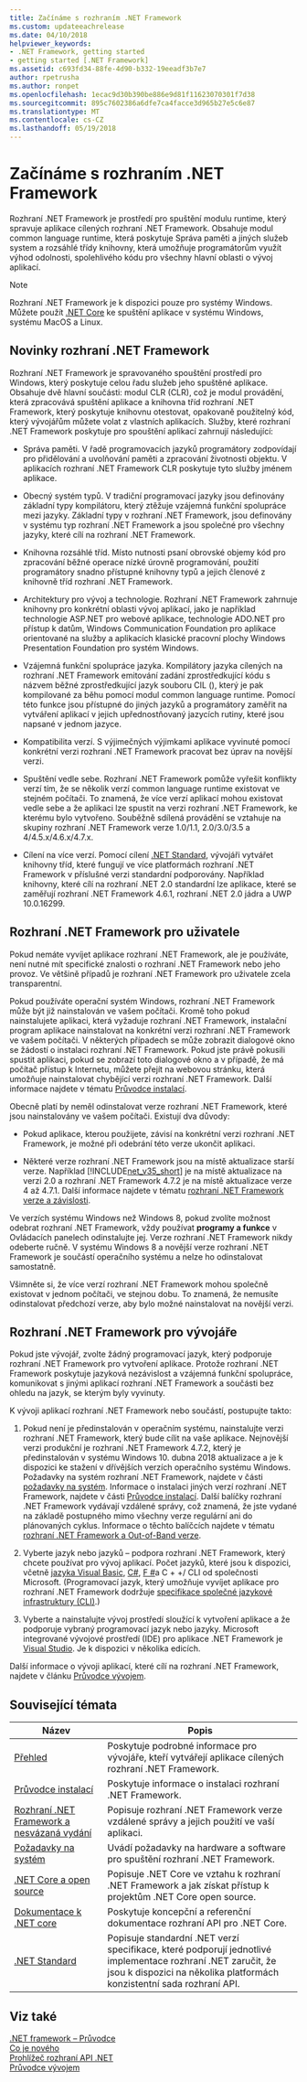 ```yaml
---
title: Začínáme s rozhraním .NET Framework
ms.custom: updateeachrelease
ms.date: 04/10/2018
helpviewer_keywords:
- .NET Framework, getting started
- getting started [.NET Framework]
ms.assetid: c693fd34-88fe-4d90-b332-19eeadf3b7e7
author: rpetrusha
ms.author: ronpet
ms.openlocfilehash: 1ecac9d30b390be886e9d81f11623070301f7d38
ms.sourcegitcommit: 895c7602386a6dfe7ca4facce3d965b27e5c6e87
ms.translationtype: MT
ms.contentlocale: cs-CZ
ms.lasthandoff: 05/19/2018
---
```

# <a name="get-started-with-the-net-framework"></a>Začínáme s rozhraním .NET Framework

Rozhraní .NET Framework je prostředí pro spuštění modulu runtime, který spravuje aplikace cílených rozhraní .NET Framework. Obsahuje modul common language runtime, která poskytuje Správa paměti a jiných služeb system a rozsáhlé třídy knihovny, která umožňuje programátorům využít výhod odolnosti, spolehlivého kódu pro všechny hlavní oblasti o vývoj aplikací.

> [!NOTE] 
> Rozhraní .NET Framework je k dispozici pouze pro systémy Windows. Můžete použít [.NET Core](../../core/index.md) ke spuštění aplikace v systému Windows, systému MacOS a Linux. 

<a name="Introducing"></a>
## <a name="what-is-the-net-framework"></a>Novinky rozhraní .NET Framework

Rozhraní .NET Framework je spravovaného spouštění prostředí pro Windows, který poskytuje celou řadu služeb jeho spuštěné aplikace. Obsahuje dvě hlavní součásti: modul CLR (CLR), což je modul provádění, která zpracovává spuštění aplikace a knihovna tříd rozhraní .NET Framework, který poskytuje knihovnu otestovat, opakovaně použitelný kód, který vývojářům můžete volat z vlastních aplikacích. Služby, které rozhraní .NET Framework poskytuje pro spouštění aplikací zahrnují následující:

- Správa paměti. V řadě programovacích jazyků programátory zodpovídají pro přidělování a uvolňování paměti a zpracování životnosti objektu. V aplikacích rozhraní .NET Framework CLR poskytuje tyto služby jménem aplikace.

- Obecný systém typů. V tradiční programovací jazyky jsou definovány základní typy kompilátoru, který ztěžuje vzájemná funkční spolupráce mezi jazyky. Základní typy v rozhraní .NET Framework, jsou definovány v systému typ rozhraní .NET Framework a jsou společné pro všechny jazyky, které cílí na rozhraní .NET Framework.

- Knihovna rozsáhlé tříd. Místo nutnosti psaní obrovské objemy kód pro zpracování běžné operace nízké úrovně programování, použití programátory snadno přístupné knihovny typů a jejich členové z knihovně tříd rozhraní .NET Framework.

- Architektury pro vývoj a technologie. Rozhraní .NET Framework zahrnuje knihovny pro konkrétní oblasti vývoj aplikací, jako je například technologie ASP.NET pro webové aplikace, technologie ADO.NET pro přístup k datům, Windows Communication Foundation pro aplikace orientované na služby a aplikacích klasické pracovní plochy Windows Presentation Foundation pro systém Windows.

- Vzájemná funkční spolupráce jazyka. Kompilátory jazyka cílených na rozhraní .NET Framework emitování zadání zprostředkující kódu s názvem běžné zprostředkující jazyk souboru CIL (), který je pak kompilované za běhu pomocí modul common language runtime. Pomocí této funkce jsou přístupné do jiných jazyků a programátory zaměřit na vytváření aplikací v jejich upřednostňovaný jazycích rutiny, které jsou napsané v jednom jazyce.

- Kompatibilita verzí. S výjimečných výjimkami aplikace vyvinuté pomocí konkrétní verzi rozhraní .NET Framework pracovat bez úprav na novější verzi.

- Spuštění vedle sebe. Rozhraní .NET Framework pomůže vyřešit konflikty verzí tím, že se několik verzí common language runtime existovat ve stejném počítači. To znamená, že více verzí aplikací mohou existovat vedle sebe a že aplikaci lze spustit na verzi rozhraní .NET Framework, ke kterému bylo vytvořeno. Souběžně sdílená provádění se vztahuje na skupiny rozhraní .NET Framework verze 1.0/1.1, 2.0/3.0/3.5 a 4/4.5.x/4.6.x/4.7.x.

- Cílení na více verzí. Pomocí cílení [.NET Standard](~/docs/standard/net-standard.md), vývojáři vytvářet knihovny tříd, které fungují ve více platformách rozhraní .NET Framework v příslušné verzi standardní podporovány. Například knihovny, které cílí na rozhraní .NET 2.0 standardní lze aplikace, které se zaměřují rozhraní .NET Framework 4.6.1, rozhraní .NET 2.0 jádra a UWP 10.0.16299. 

<a name="ForUsers"></a>
## <a name="the-net-framework-for-users"></a>Rozhraní .NET Framework pro uživatele

Pokud nemáte vyvíjet aplikace rozhraní .NET Framework, ale je používáte, není nutné mít specifické znalosti o rozhraní .NET Framework nebo jeho provoz. Ve většině případů je rozhraní .NET Framework pro uživatele zcela transparentní.

Pokud používáte operační systém Windows, rozhraní .NET Framework může být již nainstalován ve vašem počítači. Kromě toho pokud nainstalujete aplikaci, která vyžaduje rozhraní .NET Framework, instalační program aplikace nainstalovat na konkrétní verzi rozhraní .NET Framework ve vašem počítači. V některých případech se může zobrazit dialogové okno se žádostí o instalaci rozhraní .NET Framework. Pokud jste právě pokusili spustit aplikaci, pokud se zobrazí toto dialogové okno a v případě, že má počítač přístup k Internetu, můžete přejít na webovou stránku, která umožňuje nainstalovat chybějící verzi rozhraní .NET Framework. Další informace najdete v tématu [Průvodce instalací](../install/index.md).

Obecně platí by neměl odinstalovat verze rozhraní .NET Framework, které jsou nainstalovány ve vašem počítači. Existují dva důvody:

- Pokud aplikace, kterou použijete, závisí na konkrétní verzi rozhraní .NET Framework, je možné při odebrání této verze ukončit aplikaci.

- Některé verze rozhraní .NET Framework jsou na místě aktualizace starší verze. Například [!INCLUDE[net_v35_short](../../../includes/net-v35-short-md.md)] je na místě aktualizace na verzi 2.0 a rozhraní .NET Framework 4.7.2 je na místě aktualizace verze 4 až 4.7.1. Další informace najdete v tématu [rozhraní .NET Framework verze a závislosti](../../../docs/framework/migration-guide/versions-and-dependencies.md).

Ve verzích systému Windows než Windows 8, pokud zvolíte možnost odebrat rozhraní .NET Framework, vždy používat **programy a funkce** v Ovládacích panelech odinstalujte jej. Verze rozhraní .NET Framework nikdy odeberte ručně. V systému Windows 8 a novější verze rozhraní .NET Framework je součástí operačního systému a nelze ho odinstalovat samostatně.

Všimněte si, že více verzí rozhraní .NET Framework mohou společně existovat v jednom počítači, ve stejnou dobu. To znamená, že nemusíte odinstalovat předchozí verze, aby bylo možné nainstalovat na novější verzi.

<a name="ForDevelopers"></a> 
## <a name="the-net-framework-for-developers"></a>Rozhraní .NET Framework pro vývojáře

Pokud jste vývojář, zvolte žádný programovací jazyk, který podporuje rozhraní .NET Framework pro vytvoření aplikace. Protože rozhraní .NET Framework poskytuje jazyková nezávislost a vzájemná funkční spolupráce, komunikovat s jinými aplikací rozhraní .NET Framework a součásti bez ohledu na jazyk, se kterým byly vyvinuty.

K vývoji aplikací rozhraní .NET Framework nebo součástí, postupujte takto:

1. Pokud není je předinstalován v operačním systému, nainstalujte verzi rozhraní .NET Framework, který bude cílit na vaše aplikace. Nejnovější verzi produkční je rozhraní .NET Framework 4.7.2, který je předinstalován v systému Windows 10. dubna 2018 aktualizace a je k dispozici ke stažení v dřívějších verzích operačního systému Windows. Požadavky na systém rozhraní .NET Framework, najdete v části [požadavky na systém](../../../docs/framework/get-started/system-requirements.md). Informace o instalaci jiných verzí rozhraní .NET Framework, najdete v části [Průvodce instalací](../../../docs/framework/install/guide-for-developers.md). Další balíčky rozhraní .NET Framework vydávají vzdálené správy, což znamená, že jste vydané na základě postupného mimo všechny verze regulární ani do plánovaných cyklus. Informace o těchto balíčcích najdete v tématu [rozhraní .NET Framework a Out-of-Band verze](../../../docs/framework/get-started/the-net-framework-and-out-of-band-releases.md).

2. Vyberte jazyk nebo jazyků – podpora rozhraní .NET Framework, který chcete používat pro vývoj aplikací. Počet jazyků, které jsou k dispozici, včetně [jazyka Visual Basic](../../visual-basic/index.md), [C#](../../csharp/index.md), [F #](../../fsharp/index.md)a C + +/ CLI od společnosti Microsoft. (Programovací jazyk, který umožňuje vyvíjet aplikace pro rozhraní .NET Framework dodržuje [specifikace společné jazykové infrastruktury (CLI)](http://go.microsoft.com/fwlink/?LinkId=199862).)

3. Vyberte a nainstalujte vývoj prostředí sloužící k vytvoření aplikace a že podporuje vybraný programovací jazyk nebo jazyky. Microsoft integrované vývojové prostředí (IDE) pro aplikace .NET Framework je [Visual Studio](https://www.visualstudio.com/downloads/?utm_medium=microsoft&utm_source=docs.microsoft.com&utm_campaign=button+cta&utm_content=download+vs2017). Je k dispozici v několika edicích.

Další informace o vývoji aplikací, které cílí na rozhraní .NET Framework, najdete v článku [Průvodce vývojem](../../../docs/framework/development-guide.md).

## <a name="related-topics"></a>Související témata

| Název | Popis |
| ----- |------------ |
| [Přehled](../../../docs/framework/get-started/overview.md) | Poskytuje podrobné informace pro vývojáře, kteří vytvářejí aplikace cílených rozhraní .NET Framework. |
| [Průvodce instalací](../../../docs/framework/install/index.md) | Poskytuje informace o instalaci rozhraní .NET Framework. |  
| [Rozhraní .NET Framework a nesvázaná vydání](../../../docs/framework/get-started/the-net-framework-and-out-of-band-releases.md) | Popisuje rozhraní .NET Framework verze vzdálené správy a jejich použití ve vaší aplikaci. |
| [Požadavky na systém](../../../docs/framework/get-started/system-requirements.md) | Uvádí požadavky na hardware a software pro spuštění rozhraní .NET Framework. |
| [.NET Core a open source](../../../docs/framework/get-started/net-core-and-open-source.md) | Popisuje .NET Core ve vztahu k rozhraní .NET Framework a jak získat přístup k projektům .NET Core open source. |
| [Dokumentace k .NET core](https://docs.microsoft.com/dotnet/) | Poskytuje koncepční a referenční dokumentace rozhraní API pro .NET Core. |
| [.NET Standard](~/docs/standard/net-standard.md) | Popisuje standardní .NET verzí specifikace, které podporují jednotlivé implementace rozhraní .NET zaručit, že jsou k dispozici na několika platformách konzistentní sada rozhraní API.

## <a name="see-also"></a>Viz také

[.NET framework – Průvodce](../../../docs/framework/index.md)   
[Co je nového](../../../docs/framework/whats-new/index.md)   
[Prohlížeč rozhraní API .NET](/dotnet/api/)   
[Průvodce vývojem](../../../docs/framework/development-guide.md)
